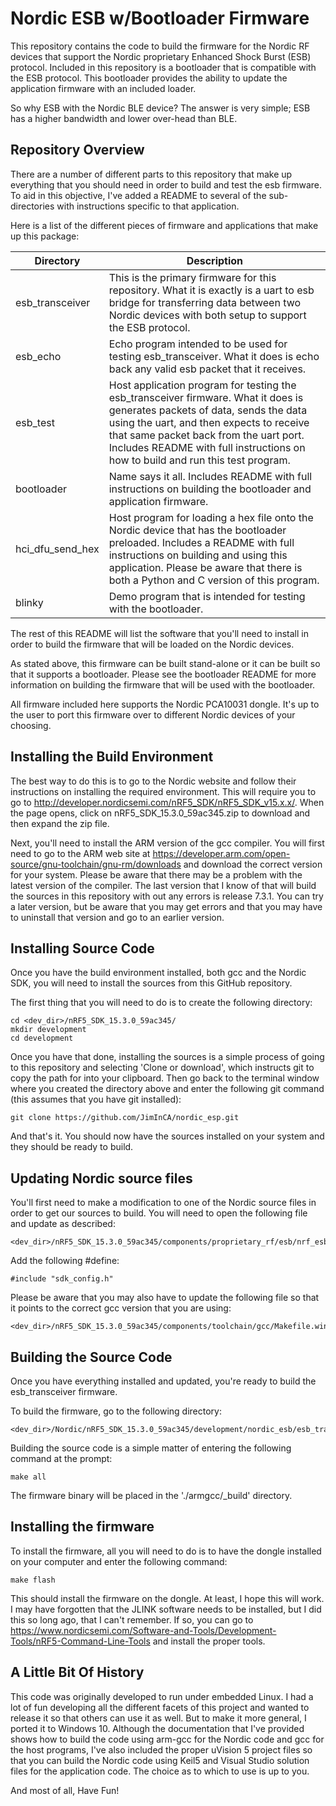 Nordic ESB w/Bootloader Firmware
===

This repository contains the code to build the firmware for the Nordic RF devices that support the Nordic proprietary Enhanced Shock Burst (ESB) protocol.  Included in this repository is a bootloader that is compatible with the ESB protocol.  This bootloader provides the ability to update the application firmware with an included loader.

So why ESB with the Nordic BLE device?  The answer is very simple; ESB has a higher bandwidth and lower over-head than BLE.

Repository Overview
---
There are a number of different parts to this repository that make up everything that you should need in order to build and test the esb firmware.  To aid in this objective, I've added a README to several of the sub-directories with instructions specific to that application.  

Here is a list of the different pieces of firmware and applications that make up  this package:

| Directory | Description |
| --- | --- |
| esb_transceiver  | This is the primary firmware for this repository.  What it is exactly is a uart to esb bridge for transferring data between two Nordic devices with both setup to support the ESB protocol. |
| esb_echo         | Echo program intended to be used for testing esb_transceiver.  What it does is echo back any valid esb packet that it receives. |
| esb_test         | Host application program for testing the  esb_transceiver firmware.  What it does is generates packets of data, sends the data using the uart, and then expects to receive that same packet back from the uart port.  Includes README with full instructions on how to build and run this test program. |
| bootloader       | Name says it all.  Includes README with full instructions on building the bootloader and application firmware. |
| hci_dfu_send_hex | Host program for loading a hex file onto the Nordic device that has the bootloader preloaded.  Includes a README with full instructions on building and using this application.  Please be aware that there is both a Python and C version of this program. |
| blinky           | Demo program that is intended for testing with the bootloader. |

The rest of this README will list the software that you'll need to install in order to build the firmware that will be loaded on the Nordic devices.

As stated above, this firmware can be built stand-alone or it can be built so that it supports a bootloader.  Please see the bootloader README for more information on building the firmware that will be used with the bootloader.

All firmware included here supports the Nordic PCA10031 dongle.  It's up to the user to port this firmware over to different Nordic devices of your choosing.

Installing the Build Environment
---

The best way to do this is to go to the Nordic website and follow their instructions on installing the required environment.  This will require you to go to http://developer.nordicsemi.com/nRF5_SDK/nRF5_SDK_v15.x.x/.  When the page opens, click on nRF5_SDK_15.3.0_59ac345.zip to download and then expand the zip file.

Next, you'll need to install the ARM version of the gcc compiler.  You will first need to go to the ARM web site at https://developer.arm.com/open-source/gnu-toolchain/gnu-rm/downloads and download the correct version for your system.  Please be aware that there may be a problem with the latest version of the compiler.  The last version that I know of that will build the sources in this repository with out any errors is release 7.3.1.  You can try a later version, but be aware that you may get errors and that you may have to uninstall that version and go to an earlier version.

Installing Source Code
---
Once you have the build environment installed, both gcc and the Nordic SDK, you will need to install the sources from this GitHub repository.

The first thing that you will need to do is to create the following directory:
```
cd <dev_dir>/nRF5_SDK_15.3.0_59ac345/
mkdir development
cd development
```
Once you have that done, installing the sources is a simple process of going to this repository and selecting 'Clone or download', which instructs git to copy the path for into your clipboard.  Then go back to the terminal window where you created the directory above and enter the following git command (this assumes that you have git installed):
```
git clone https://github.com/JimInCA/nordic_esp.git
```
And that's it.  You should now have the sources installed on your system and they should be ready to build.

Updating Nordic source files
---

You'll first need to make a modification to one of the Nordic source files in order to get our sources to build.  You will need to open the following file and update as described:
```
<dev_dir>/nRF5_SDK_15.3.0_59ac345/components/proprietary_rf/esb/nrf_esb.h
```
Add the following #define:
```
#include "sdk_config.h"
```
Please be aware that you may also have to update the following file so that it points to the correct gcc version that you are using:
```
<dev_dir>/nRF5_SDK_15.3.0_59ac345/components/toolchain/gcc/Makefile.windows
```

Building the Source Code
---

Once you have everything installed and updated, you're ready to build the esb_transceiver firmware.

To build the firmware, go to the following directory:
```
<dev_dir>/Nordic/nRF5_SDK_15.3.0_59ac345/development/nordic_esb/esb_transceiver/build/pca10031/armgcc
```
Building the source code is a simple matter of entering the following command at the prompt:
```
make all
```
The firmware binary will be placed in the './armgcc/_build' directory.

Installing the firmware
---

To install the firmware, all you will need to do is to have the dongle installed on your computer and enter the following command:
```
make flash
```
This should install the firmware on the dongle.  At least, I hope this will work.  I may have forgotten that the JLINK software needs to be installed, but I did this so long ago, that I can't remember.  If so, you can go to https://www.nordicsemi.com/Software-and-Tools/Development-Tools/nRF5-Command-Line-Tools and install the proper tools.  

A Little Bit Of History
---
This code was originally developed to run under embedded Linux.  I had a lot of fun developing all the different facets of this project and wanted to release it so that others can use it as well.  But to make it more general, I ported it to Windows 10.  Although the documentation that I've provided shows how to build the code using arm-gcc for the Nordic code and gcc for the host programs, I've also included the proper uVision 5 project files so that you can build the Nordic code using Keil5 and Visual Studio solution files for the application code.  The choice as to which to use is up to you.

And most of all, Have Fun!